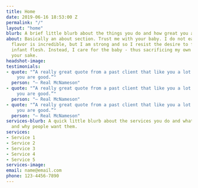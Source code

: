 ```yaml
---
title: Home
date: 2019-06-16 18:53:00 Z
permalink: "/"
layout: "home"
blurb: A brief little blurb about the things you do and how great you are.
about: Basically an about section. Trust me with your baby. I do not eat them. The
  flavor is incredible, but I am strong and so I resist the desire to feast upon the
  infant flesh. Instead, I care for the baby - thus sacrificing my own hunger for
  your sake.
headshot-image:
testimonials:
- quote: "“A really great quote from a past client that like you a lot and think that
    you are good.”"
  person: "— Real McNameson"
- quote: "“A really great quote from a past client that like you a lot and think that
    you are good.”"
  person: "— Real McNameson"
- quote: "“A really great quote from a past client that like you a lot and think that
    you are good.”"
  person: "— Real McNameson"
services-blurb: A quick little blurb about the services you do and what those are
  and why people want them.
services:
- Service 1
- Service 2
- Service 3
- Service 4
- Service 5
services-image:
email: name@email.com
phone: 123-4456-7890
---
```

